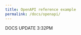 ```yaml
---
title: OpenAPI reference example
permalink: /docs/openapi/
---
```


DOCS UPDATE 3:32PM


<!-- <div class="intrinsic-container">

	<iframe src="/sample-dev-portal/dist/"></iframe>

</div> -->
<div id="swagger-ui" class="intrinsic-container"></div>
<!-- <script src="https://unpkg.com/swagger-ui-dist@4.5.0/swagger-ui-bundle.js" crossorigin></script> -->
<script src="https://unpkg.com/swagger-ui-dist@5.10.0/swagger-ui-bundle.js" crossorigin></script>
<script>
  window.onload = () => {
    window.ui = SwaggerUIBundle({
      url: '/sample-dev-portal/openapi2.json',
      dom_id: '#swagger-ui',
    });
  };
</script>